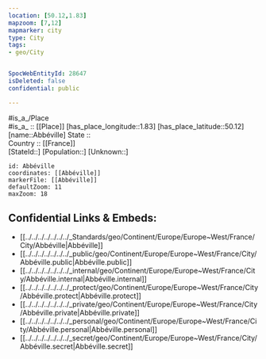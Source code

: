 ```yaml
---
location: [50.12,1.83] 
mapzoom: [7,12] 
mapmarker: city 
type: City
tags:
- geo/City


SpocWebEntityId: 28647
isDeleted: false
confidential: public

---
```

#is_a_/Place  
#is_a_ :: [[Place]] 
[has_place_longitude::1.83] 
[has_place_latitude::50.12] 
[name::Abbéville] 
State ::  
Country :: [[France]]  
[StateId::] 
[Population::] 
[Unknown::] 


```leaflet
id: Abbéville
coordinates: [[Abbéville]] 
markerFile: [[Abbéville]] 
defaultZoom: 11 
maxZoom: 18
```


## Confidential Links & Embeds: 
- [[../../../../../../../_Standards/geo/Continent/Europe/Europe~West/France/City/Abbéville|Abbéville]] 
- [[../../../../../../../_public/geo/Continent/Europe/Europe~West/France/City/Abbéville.public|Abbéville.public]] 
- [[../../../../../../../_internal/geo/Continent/Europe/Europe~West/France/City/Abbéville.internal|Abbéville.internal]] 
- [[../../../../../../../_protect/geo/Continent/Europe/Europe~West/France/City/Abbéville.protect|Abbéville.protect]] 
- [[../../../../../../../_private/geo/Continent/Europe/Europe~West/France/City/Abbéville.private|Abbéville.private]] 
- [[../../../../../../../_personal/geo/Continent/Europe/Europe~West/France/City/Abbéville.personal|Abbéville.personal]] 
- [[../../../../../../../_secret/geo/Continent/Europe/Europe~West/France/City/Abbéville.secret|Abbéville.secret]] 
